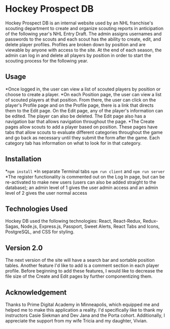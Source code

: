 # Hockey Prospect DB
Hockey Prospect DB is an internal website used by an NHL franchise's scouting department to create and organize scouting reports in anticipation of the following year's NHL Entry Draft. The admin assigns usernames and passwords to the scouts and each scout has the ability to create, edit, and delete player profiles. Profiles are broken down by position and are viewable by anyone with access to the site. At the end of each season, the admin can log in and delete all players by position in order to start the scouting process for the following year.

## Usage
*Once logged in, the user can view a list of scouted players by position or choose to create a player.
*On each Position page, the user can view a list of scouted players at that position. From there, the user can click on the player's Profile page and on the Profile page, there is a link that directs them to the Edit page. On the Edit page, any of the player's information can be edited. The player can also be deleted. The Edit page also has a navigation bar that allows navigation throughout the page.
*The Create pages allow scouts to add a player based on position. These pages have tabs that allow scouts to evaluate different categories throughout the game and go back as necessary until they submit the form after the game. Each category tab has information on what to look for in that category.

## Installation
*`npm install`
*In separate Terminal tabs `npm run client` and `npm run server`
*The register functionality is commented out on the Log In page, but can be re-activated to make new users (users can also be added straight to the database); an admin level of 1 gives the user admin access and an admin level of 2 gives the user normal access

## Technologies Used
Hockey DB used the following technologies: React, React-Redux, Redux-Sagas, Node.js, Express.js, Passport, Sweet Alerts, React Tabs and Icons, PostgreSQL, and CSS for styling.

## Version 2.0
The next version of the site will have a search bar and sortable position tables. Another feature I'd like to add is a comment section in each player profile. Before beginning to add these features, I would like to decrease the file size of the Create and Edit pages by further componentizing them.

## Acknowledgement
Thanks to Prime Digital Academy in Minneapolis, which equipped me and helped me to make this application a reality. I'd specifically like to thank my instructors Casie Siekman and Dev Jana and the Porta cohort. Additionally, I appreciate the support from my wife Tricia and my daughter, Vivian.